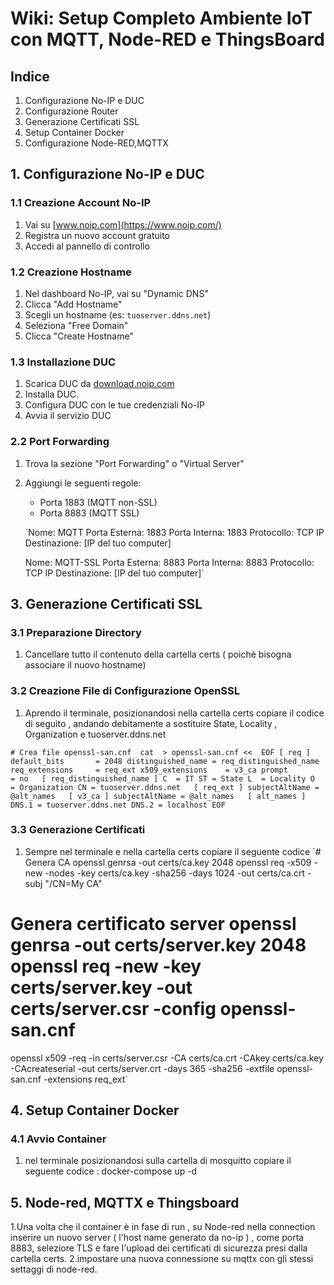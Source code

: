Wiki: Setup Completo Ambiente IoT con MQTT, Node-RED e ThingsBoard
==================================================================

Indice
------

1.  Configurazione No-IP e DUC
2.  Configurazione Router
3.  Generazione Certificati SSL
4.  Setup Container Docker
5.  Configurazione Node-RED,MQTTX

1\. Configurazione No-IP e DUC
------------------------------

### 1.1 Creazione Account No-IP

1.  Vai su [www.noip.com](https://www.noip.com/)
2.  Registra un nuovo account gratuito
3.  Accedi al pannello di controllo

### 1.2 Creazione Hostname

1.  Nel dashboard No-IP, vai su "Dynamic DNS"
2.  Clicca "Add Hostname"
3.  Scegli un hostname (es: `tuoserver.ddns.net`)
4.  Seleziona "Free Domain"
5.  Clicca "Create Hostname"

### 1.3 Installazione DUC

1.  Scarica DUC da [download.noip.com](https://www.noip.com/download)
2.  Installa DUC.
3.  Configura DUC con le tue credenziali No-IP
4.  Avvia il servizio DUC

### 2.2 Port Forwarding

1.  Trova la sezione "Port Forwarding" o "Virtual Server"
2.  Aggiungi le seguenti regole:
    -   Porta 1883 (MQTT non-SSL)
    -   Porta 8883 (MQTT SSL)

    `Nome: MQTT Porta Esterna: 1883
    Porta Interna: 1883
    Protocollo: TCP
    IP Destinazione: [IP del tuo computer]

    Nome: MQTT-SSL
    Porta Esterna: 8883
    Porta Interna: 8883
    Protocollo: TCP
    IP Destinazione: [IP del tuo computer]`

3\. Generazione Certificati SSL
-------------------------------

### 3.1 Preparazione Directory
1. Cancellare tutto il contenuto della cartella certs ( poichè bisogna associare il nuovo hostname) 

### 3.2 Creazione File di Configurazione OpenSSL

1. Aprendo il terminale, posizionandosi nella cartella certs copiare il codice di seguito , andando debitamente a sostituire State, Locality , Organization e tuoserver.ddns.net

`# Crea file openssl-san.cnf  cat  > openssl-san.cnf <<  EOF [ req ] default_bits       = 2048 distinguished_name = req_distinguished_name req_extensions     = req_ext x509_extensions    = v3_ca prompt            = no   [ req_distinguished_name ] C  = IT ST = State L  = Locality O  = Organization CN = tuoserver.ddns.net   [ req_ext ] subjectAltName = @alt_names   [ v3_ca ] subjectAltName = @alt_names   [ alt_names ] DNS.1 = tuoserver.ddns.net DNS.2 = localhost EOF`

### 3.3 Generazione Certificati

1. Sempre nel terminale e nella cartella certs copiare il seguente codice 
`# Genera CA  openssl genrsa -out certs/ca.key 2048  openssl req -x509 -new -nodes -key certs/ca.key -sha256 -days 1024 -out certs/ca.crt -subj "/CN=My CA"
# Genera certificato server  openssl genrsa -out certs/server.key 2048  openssl req -new -key certs/server.key -out certs/server.csr -config openssl-san.cnf
openssl x509 -req -in certs/server.csr -CA certs/ca.crt -CAkey certs/ca.key -CAcreateserial -out certs/server.crt -days 365 -sha256 -extfile openssl-san.cnf -extensions req_ext`

4\. Setup Container Docker
--------------------------
### 4.1 Avvio Container

1. nel terminale posizionandosi sulla cartella di mosquitto copiare il seguente codice : 
docker-compose up -d

5\. Node-red, MQTTX e Thingsboard
--------------------------

1.Una volta che il container è in fase di run , su Node-red nella connection inserire un nuovo server ( l'host name generato da no-ip ) , come porta 8883, seleziore TLS e fare l'upload dei certificati di sicurezza presi dalla cartella certs. 
2.impostare una nuova connessione su mqttx con gli stessi settaggi di node-red. 
